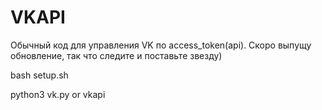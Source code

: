 # VKAPI
Обычный код для управления VK по access_token(api). Скоро выпущу обновление, так что следите и поставьте звезду)

bash setup.sh

python3 vk.py or vkapi
